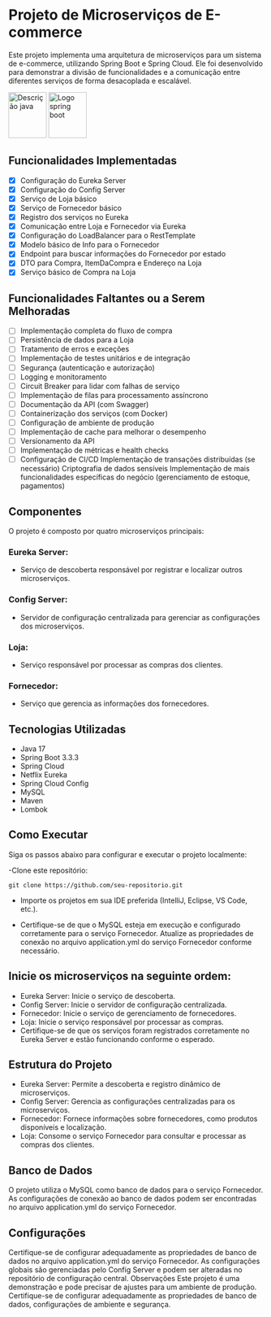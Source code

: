 # Projeto de Microserviços de E-commerce
Este projeto implementa uma arquitetura de microserviços para um sistema de e-commerce, utilizando Spring Boot e Spring Cloud. Ele foi desenvolvido para demonstrar a divisão de funcionalidades e a comunicação entre diferentes serviços de forma desacoplada e escalável.


<img src="https://imgs.search.brave.com/S1spvSVMR_S6rUYjv_0Az1hhx36iu7K-5JyE3OwTMz0/rs:fit:500:0:0:0/g:ce/aHR0cHM6Ly91cGxv/YWQud2lraW1lZGlh/Lm9yZy93aWtpcGVk/aWEvcHQvdGh1bWIv/My8zMC9KYXZhX3By/b2dyYW1taW5nX2xh/bmd1YWdlX2xvZ28u/c3ZnLzY0MHB4LUph/dmFfcHJvZ3JhbW1p/bmdfbGFuZ3VhZ2Vf/bG9nby5zdmcucG5n" alt="Descrição java" width="75" height="90">


<img src="https://img.icons8.com/?size=100&id=90519&format=png&color=000000" alt="Logo spring boot" width="75" height="90">



## Funcionalidades Implementadas
- [x] Configuração do Eureka Server
- [x] Configuração do Config Server
- [x] Serviço de Loja básico
- [x] Serviço de Fornecedor básico
- [x] Registro dos serviços no Eureka
- [x] Comunicação entre Loja e Fornecedor via Eureka
- [x] Configuração do LoadBalancer para o RestTemplate
- [x] Modelo básico de Info para o Fornecedor
- [x] Endpoint para buscar informações do Fornecedor por estado
- [x] DTO para Compra, ItemDaCompra e Endereço na Loja
- [x] Serviço básico de Compra na Loja
## Funcionalidades Faltantes ou a Serem Melhoradas
- [ ] Implementação completa do fluxo de compra
- [ ] Persistência de dados para a Loja
- [ ] Tratamento de erros e exceções
- [ ] Implementação de testes unitários e de integração
- [ ] Segurança (autenticação e autorização)
- [ ] Logging e monitoramento
- [ ] Circuit Breaker para lidar com falhas de serviço
- [ ] Implementação de filas para processamento assíncrono
- [ ] Documentação da API (com Swagger)
- [ ] Containerização dos serviços (com Docker)
- [ ] Configuração de ambiente de produção
- [ ] Implementação de cache para melhorar o desempenho
- [ ] Versionamento da API
- [ ] Implementação de métricas e health checks
- [ ] Configuração de CI/CD
 Implementação de transações distribuídas (se necessário)
 Criptografia de dados sensíveis
 Implementação de mais funcionalidades específicas do negócio (gerenciamento de estoque, pagamentos)

## Componentes
O projeto é composto por quatro microserviços principais:

### Eureka Server: 
- Serviço de descoberta responsável por registrar e localizar outros microserviços.
### Config Server: 
- Servidor de configuração centralizada para gerenciar as configurações dos microserviços.
### Loja: 
- Serviço responsável por processar as compras dos clientes.
### Fornecedor: 
- Serviço que gerencia as informações dos fornecedores.

## Tecnologias Utilizadas
- Java 17
- Spring Boot 3.3.3
- Spring Cloud
- Netflix Eureka
- Spring Cloud Config
- MySQL
- Maven
- Lombok

## Como Executar
Siga os passos abaixo para configurar e executar o projeto localmente:

-Clone este repositório:
~~~git
git clone https://github.com/seu-repositorio.git
~~~
- Importe os projetos em sua IDE preferida (IntelliJ, Eclipse, VS Code, etc.).

- Certifique-se de que o MySQL esteja em execução e configurado corretamente para o serviço Fornecedor. Atualize as propriedades de conexão no arquivo application.yml do serviço Fornecedor conforme necessário.

## Inicie os microserviços na seguinte ordem:

- Eureka Server: Inicie o serviço de descoberta.
- Config Server: Inicie o servidor de configuração centralizada.
- Fornecedor: Inicie o serviço de gerenciamento de fornecedores.
- Loja: Inicie o serviço responsável por processar as compras.
- Certifique-se de que os serviços foram registrados corretamente no Eureka Server e estão funcionando conforme o esperado.

## Estrutura do Projeto
- Eureka Server: Permite a descoberta e registro dinâmico de microserviços.
- Config Server: Gerencia as configurações centralizadas para os microserviços.
- Fornecedor: Fornece informações sobre fornecedores, como produtos disponíveis e localização.
- Loja: Consome o serviço Fornecedor para consultar e processar as compras dos clientes.
## Banco de Dados
O projeto utiliza o MySQL como banco de dados para o serviço Fornecedor.
As configurações de conexão ao banco de dados podem ser encontradas no arquivo application.yml do serviço Fornecedor.
## Configurações
Certifique-se de configurar adequadamente as propriedades de banco de dados no arquivo application.yml do serviço Fornecedor.
As configurações globais são gerenciadas pelo Config Server e podem ser alteradas no repositório de configuração central.
Observações
Este projeto é uma demonstração e pode precisar de ajustes para um ambiente de produção.
Certifique-se de configurar adequadamente as propriedades de banco de dados, configurações de ambiente e segurança.
